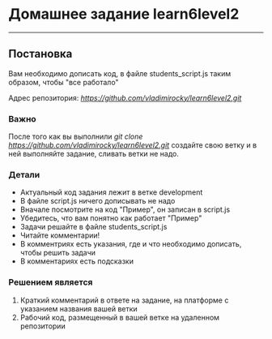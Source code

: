 # Домашнее задание learn6level2
---
## Постановка
Вам необходимо дописать код, в файле students_script.js таким образом, чтобы "все работало"

Адрес репозитория: _https://github.com/vladimirocky/learn6level2.git_
### Важно
После того как вы выполнили _git clone https://github.com/vladimirocky/learn6level2.git_ создайте свою ветку и в ней выполняйте задание, сливать ветки не надо.
### Детали
<ul>
    <li> Актуальный код задания лежит в ветке development</li>
    <li> В файле script.js ничего дописывать не надо</li>
    <li> Вначале посмотрите на код "Пример", он записан в script.js</li>
    <li> Убедитесь, что вам понятно как работает "Пример" </li>
    <li> Задачи решайте в файле students_script.js </li>
    <li> Читайте комментарии!</li>
    <li> В комментриях есть указания, где и что необходимо дописать, чтобы решить задачи </li>
    <li> В комментариях есть подсказки </li>
</ul>

### Решением является
<ol>
    <li> Краткий комментарий в ответе на задание, на платформе с указанием названия вашей ветки </li>
    <li> Рабочий код, размещенный в вашей ветке на удаленном репозитории</li>
</ol>